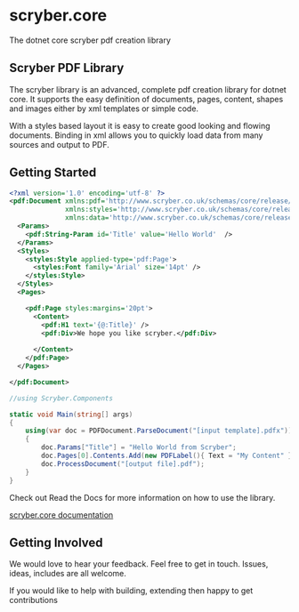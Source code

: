 # scryber.core
The dotnet core scryber pdf creation library

## Scryber PDF Library

The scryber library is an advanced, complete pdf creation library for dotnet core. 
It supports the easy definition of documents, pages, content, shapes and images either by xml templates or simple code. 

With a styles based layout it is easy to create good looking and flowing documents. 
Binding in xml allows you to quickly load data from many sources and output to PDF. 


## Getting Started


```xml
<?xml version='1.0' encoding='utf-8' ?>
<pdf:Document xmlns:pdf='http://www.scryber.co.uk/schemas/core/release/v1/Scryber.Components.xsd'
              xmlns:styles='http://www.scryber.co.uk/schemas/core/release/v1/Scryber.Styles.xsd'
              xmlns:data='http://www.scryber.co.uk/schemas/core/release/v1/Scryber.Data.xsd' >
  <Params>
    <pdf:String-Param id='Title' value='Hello World'  />
  </Params>
  <Styles>
    <styles:Style applied-type='pdf:Page'>
      <styles:Font family='Arial' size='14pt' />
    </styles:Style>
  </Styles>
  <Pages>

    <pdf:Page styles:margins='20pt'>
      <Content>
        <pdf:H1 text='{@:Title}' />
        <pdf:Div>We hope you like scryber.</pdf:Div>
        
      </Content>
    </pdf:Page>
  </Pages>

</pdf:Document>
```


```cs
//using Scryber.Components

static void Main(string[] args)
{
    using(var doc = PDFDocument.ParseDocument("[input template].pdfx"))
    {
        doc.Params["Title"] = "Hello World from Scryber";
        doc.Pages[0].Contents.Add(new PDFLabel(){ Text = "My Content" });
        doc.ProcessDocument("[output file].pdf");
    }
}
```


Check out Read the Docs for more information on how to use the library.

[scryber.core documentation](https://scrybercore.readthedocs.io/en/latest/)


## Getting Involved

We would love to hear your feedback. Feel free to get in touch.
Issues, ideas, includes are all welcome.

If you would like to help with building, extending then happy to get contributions

